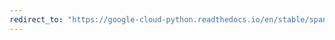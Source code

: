 ```yaml
---
redirect_to: "https://google-cloud-python.readthedocs.io/en/stable/spanner/batch-usage.html"
---
```

